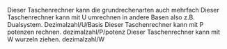 Dieser Taschenrechner kann die grundrechenarten auch mehrfach
Dieser Taschenrechner kann mit U umrechnen in andere Basen also z.B. Dualsystem. Dezimalzahl/U/Basis
Dieser Taschenrechner kann mit P potenzen rechnen. dezimalzahl/P/potenz
Dieser Taschenrechner kann mit W wurzeln ziehen. dezimalzahl/W
